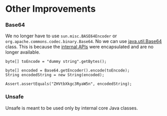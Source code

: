 # Other Improvements

### Base64

We no longer have to use `sun.misc.BASE64Encoder` or `org.apache.commons.codec.binary.Base64`. No we can use [java.util.Base64](https://docs.oracle.com/javase/9/docs/api/java/util/Base64.html) class. This is because the [internal APIs](https://www.javaworld.com/article/2952869/java-platform/understanding-sun-misc-unsafe.html) were encapsulated and are no longer available.

```
byte[] toEncode = "dummy string".getBytes();

byte[] encoded = Base64.getEncoder().encode(toEncode);
String encodedString = new String(encoded);

Assert.assertEquals("ZHVtbXkgc3RyaW5n", encodedString);
```

### Unsafe

Unsafe is meant to be used only by internal core Java classes. 

